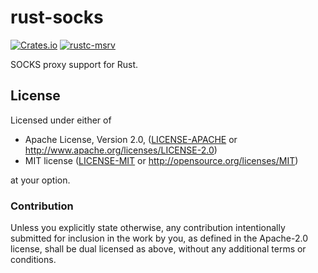 # rust-socks

[![Crates.io](https://img.shields.io/crates/v/socks2)](https://crates.io/crates/socks2)
[![rustc-msrv](https://img.shields.io/badge/rustc-1.71%2B-blue?logo=rust)](https://www.rust-lang.org/tools/install)

SOCKS proxy support for Rust.

## License

Licensed under either of

 * Apache License, Version 2.0, ([LICENSE-APACHE](LICENSE-APACHE) or http://www.apache.org/licenses/LICENSE-2.0)
 * MIT license ([LICENSE-MIT](LICENSE-MIT) or http://opensource.org/licenses/MIT)

at your option.

### Contribution

Unless you explicitly state otherwise, any contribution intentionally
submitted for inclusion in the work by you, as defined in the Apache-2.0
license, shall be dual licensed as above, without any additional terms or
conditions.
